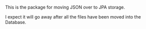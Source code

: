 This is the package for moving JSON over to JPA storage.

I expect it will go away after all the files have been moved into the Database.